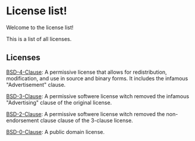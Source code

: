 # License list!

Welcome to the license list!

This is a list of all licenses.

## Licenses

[BSD-4-Clause](https://spdx.org/licenses/BSD-4-Clause.html): A permissive license that allows for redistribution, modification, and use in source and binary forms. It includes the infamous "Advertisement" clause.

[BSD-3-Clause](https://opensource.org/licenses/BSD-3-Clause): A permissive softwere license witch removed the infamous "Advertising" clause of the original license.

[BSD-2-Clause](https://opensource.org/licenses/BSD-2-Clause): A permissive softwere license witch removed the non-endorsement clause clause of the 3-clause license.

[BSD-0-Clause](https://opensource.org/licenses/0BSD): A public domain license.